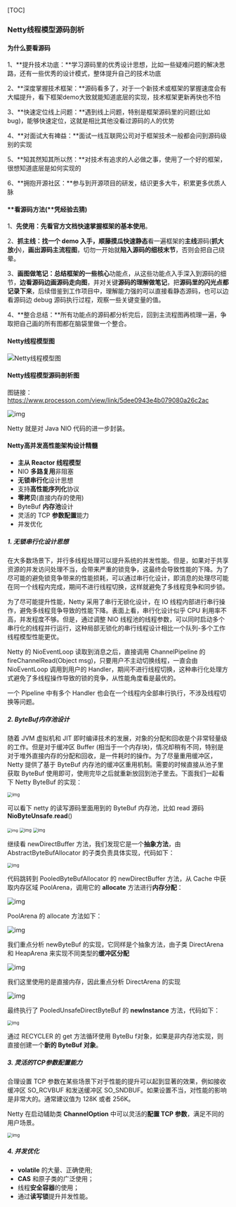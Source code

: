 [TOC]

### Netty线程模型源码剖析

#### 为什么要看源码

1、**提升技术功底：**学习源码里的优秀设计思想，比如一些疑难问题的解决思路，还有一些优秀的设计模式，整体提升自己的技术功底

2、**深度掌握技术框架：**源码看多了，对于一个新技术或框架的掌握速度会有大幅提升，看下框架demo大致就能知道底层的实现，技术框架更新再快也不怕

3、**快速定位线上问题：**遇到线上问题，特别是框架源码里的问题(比如bug)，能够快速定位，这就是相比其他没看过源码的人的优势

4、**对面试大有裨益：**面试一线互联网公司对于框架技术一般都会问到源码级别的实现

5、**知其然知其所以然：**对技术有追求的人必做之事，使用了一个好的框架，很想知道底层是如何实现的

6、**拥抱开源社区：**参与到开源项目的研发，结识更多大牛，积累更多优质人脉

#### **看源码方法(**凭经验去猜)

1、**先使用：**先看官方文档快速掌握框架的**基本使用**。

2、**抓主线：**找一个 demo 入手，顺藤摸瓜快速**静态**看一遍框架的**主线**源码(**抓大放小**)，**画出源码主流程图**，切勿一开始就**陷入源码的细枝末节**，否则会把自己绕晕。

3、**画图做笔记：**总结框架的一些**核心**功能点，从这些功能点入手深入到源码的细节，**边看源码边画源码走向图**，并对关键**源码的理解做笔记**，把**源码里的闪光点都记录下来**，后续借鉴到工作项目中，理解能力强的可以直接看静态源码，也可以边看源码边 debug 源码执行过程，观察一些关键变量的值。

4、**整合总结：**所有功能点的源码都分析完后，回到主流程图再梳理一遍，争取把自己画的所有图都在脑袋里做一个整合。

#### Netty线程模型图

![Netty线程模型图](assets/85408)

#### Netty线程模型源码剖析图

图链接：https://www.processon.com/view/link/5dee0943e4b079080a26c2ac

![img](assets/85410)



Netty 就是对 Java NIO 代码的进一步封装。

#### Netty高并发高性能架构设计精髓

- **主从 Reactor 线程模型**
- NIO **多路复用**非阻塞
- **无锁串行化**设计思想
- 支持**高性能序列化**协议
- **零拷贝**(直接内存的使用)
- ByteBuf **内存池**设计
- 灵活的 TCP **参数配置**能力
- 并发优化

##### 1. 无锁串行化设计思想

在大多数场景下，并行多线程处理可以提升系统的并发性能。但是，如果对于共享资源的并发访问处理不当，会带来严重的锁竞争，这最终会导致性能的下降。为了尽可能的避免锁竞争带来的性能损耗，可以通过串行化设计，即消息的处理尽可能在同一个线程内完成，期间不进行线程切换，这样就避免了多线程竞争和同步锁。

为了尽可能提升性能，Netty 采用了串行无锁化设计，在 IO 线程内部进行串行操作，避免多线程竞争导致的性能下降。表面上看，串行化设计似乎 CPU 利用率不高，并发程度不够。但是，通过调整 NIO 线程池的线程参数，可以同时启动多个串行化的线程并行运行，这种局部无锁化的串行线程设计相比一个队列-多个工作线程模型性能更优。

Netty 的 NioEventLoop 读取到消息之后，直接调用 ChannelPipeline 的 fireChannelRead(Object msg)，只要用户不主动切换线程，一直会由 NioEventLoop 调用到用户的 Handler，期间不进行线程切换，这种串行化处理方式避免了多线程操作导致的锁的竞争，从性能角度看是最优的。

一个 Pipeline 中有多个 Handler 也会在一个线程内全部串行执行，不涉及线程切换等问题。

##### 2. ByteBuf内存池设计

随着 JVM 虚拟机和 JIT 即时编译技术的发展，对象的分配和回收是个非常轻量级的工作。但是对于缓冲区 Buffer (相当于一个内存块)，情况却稍有不同，特别是对于堆外直接内存的分配和回收，是一件耗时的操作。为了尽量重用缓冲区， Netty 提供了基于 ByteBuf 内存池的缓冲区重用机制。需要的时候直接从池子里获取 ByteBuf 使用即可，使用完毕之后就重新放回到池子里去。下面我们一起看下 Netty ByteBuf 的实现：

<img src="assets/85205" alt="img" style="zoom:70%;" />

 

可以看下 netty 的读写源码里面用到的 ByteBuf 内存池，比如 read 源码 **NioByteUnsafe**.**read**()

<img src="assets/85212" alt="img" style="zoom:60%;" />

<img src="assets/85213" alt="img" style="zoom:67%;" />

<img src="assets/85221" alt="img" style="zoom:67%;" />

继续看 newDirectBuffer 方法，我们发现它是一个**抽象方法**，由 AbstractByteBufAllocator 的子类负责具体实现，代码如下：

<img src="assets/85225" alt="img" style="zoom:67%;" />

代码跳转到 PooledByteBufAllocator 的 newDirectBuffer 方法，从 Cache 中获取内存区域 PoolArena，调用它的 **allocate** 方法进行**内存分配**：

![img](assets/85227)

 PoolArena 的 allocate 方法如下：

![img](assets/85229)

 我们重点分析 newByteBuf 的实现，它同样是个抽象方法，由子类 DirectArena 和 HeapArena 来实现不同类型的**缓冲区分配**

![img](assets/85231)

 我们这里使用的是直接内存，因此重点分析 DirectArena 的实现

![img](assets/85235)

 最终执行了 PooledUnsafeDirectByteBuf 的 **newInstance** 方法，代码如下：

<img src="assets/85240" alt="img" style="zoom:67%;" />

通过 RECYCLER 的 get 方法循环使用 ByteBu f对象，如果是非内存池实现，则直接创建一个**新的 ByteBuf 对象**。

##### 3. 灵活的TCP参数配置能力

合理设置 TCP 参数在某些场景下对于性能的提升可以起到显著的效果，例如接收缓冲区 SO_RCVBUF 和发送缓冲区 SO_SNDBUF。如果设置不当，对性能的影响是非常大的。通常建议值为 128K 或者 256K。

Netty 在启动辅助类 **ChannelOption** 中可以灵活的**配置 TCP 参数**，满足不同的用户场景。

<img src="assets/85175" alt="img" style="zoom:70%;" />

##### 4. 并发优化

- **volatile** 的大量、正确使用;
- **CAS** 和原子类的广泛使用；
- 线程**安全容器**的使用；
- 通过**读写锁**提升并发性能。